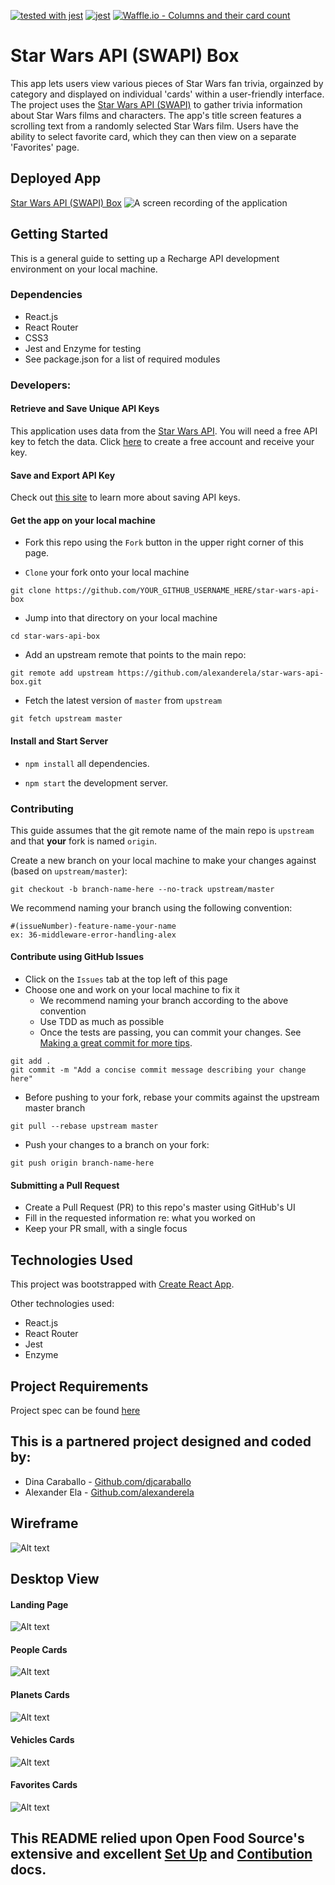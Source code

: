 [![tested with jest](https://img.shields.io/badge/tested_with-jest-99424f.svg)](https://github.com/facebook/jest) 
[![jest](https://jestjs.io/img/jest-badge.svg)](https://github.com/facebook/jest)
[![Waffle.io - Columns and their card count](https://badge.waffle.io/alexanderela/swapibox.svg?columns=all)](https://waffle.io/alexanderela/swapibox)

# Star Wars API (SWAPI) Box
This app lets users view various pieces of Star Wars fan trivia, orgainzed by category and displayed on individual 'cards' within a user-friendly interface.  The project uses the [Star Wars API (SWAPI)](https://swapi.co) to gather trivia information about Star Wars films and characters.  The app's title screen features a scrolling text from a randomly selected Star Wars film.  Users have the ability to select favorite card, which they can then view on a separate 'Favorites' page.

## Deployed App
[Star Wars API (SWAPI) Box](https://infallible-einstein-c548f9.netlify.com/)
![A screen recording of the application](https://github.com/djcaraballo/SWAPI-box/blob/master/src/assets/SWAPI-screenshots/ScreenVideo.gif)

## Getting Started
This is a general guide to setting up a Recharge API development environment on your local machine.

### Dependencies
* React.js
* React Router
* CSS3 
* Jest and Enzyme for testing
* See package.json for a list of required modules


### Developers:

#### Retrieve and Save Unique API Keys
This application uses data from the [Star Wars API](https://swapi.co). You will need a free API key to fetch the data. Click [here](https://swapi.co) to create a free account and receive your key.

#### Save and Export API Key
Check out [this site](https://gist.github.com/derzorngottes/3b57edc1f996dddcab25) to learn more about saving API keys.

#### Get the app on your local machine
* Fork this repo using the `Fork` button in the upper right corner of this page.

* `Clone` your fork onto your local machine
```
git clone https://github.com/YOUR_GITHUB_USERNAME_HERE/star-wars-api-box
```

* Jump into that directory on your local machine
```
cd star-wars-api-box
```

* Add an upstream remote that points to the main repo:
```
git remote add upstream https://github.com/alexanderela/star-wars-api-box.git
```

* Fetch the latest version of `master` from `upstream`
```
git fetch upstream master
```


#### Install and Start Server

* `npm install` all dependencies.

* `npm start` the development server.


### Contributing
This guide assumes that the git remote name of the main repo is `upstream` and that **your** fork is named `origin`.

Create a new branch on your local machine to make your changes against (based on `upstream/master`):
```
git checkout -b branch-name-here --no-track upstream/master
```
We recommend naming your branch using the following convention:
```
#(issueNumber)-feature-name-your-name
ex: 36-middleware-error-handling-alex
```

#### Contribute using GitHub Issues
* Click on the `Issues` tab at the top left of this page
* Choose one and work on your local machine to fix it  
  - We recommend naming your branch according to the above convention  
  - Use TDD as much as possible 
  - Once the tests are passing, you can commit your changes. See [Making a great commit for more tips](https://github.com/openfoodfoundation/openfoodnetwork/wiki/Making-a-great-commit).  
```
git add .
git commit -m "Add a concise commit message describing your change here"
```
  - Before pushing to your fork, rebase your commits against the upstream master branch
```
git pull --rebase upstream master
```
  - Push your changes to a branch on your fork:
```
git push origin branch-name-here
```

#### Submitting a Pull Request
* Create a Pull Request (PR) to this repo's master using GitHub's UI
* Fill in the requested information re: what you worked on
* Keep your PR small, with a single focus

## Technologies Used
This project was bootstrapped with [Create React App](https://github.com/facebook/create-react-app).

Other technologies used:
- React.js
- React Router
- Jest
- Enzyme

## Project Requirements
Project spec can be found [here](http://frontend.turing.io/projects/swapi-box.html)

## This is a partnered project designed and coded by:
* Dina Caraballo - [Github.com/djcaraballo](https://github.com/djcaraballo)
* Alexander Ela - [Github.com/alexanderela](https://github.com/alexanderela)

## Wireframe
![Alt text](./src/assets/SWAPI-Box-Wireframe.png "Wireframe")

## Desktop View
#### Landing Page
![Alt text](./src/assets/SWAPI-screenshots/opening-page.png "Opening Page")

#### People Cards
![Alt text](./src/assets/SWAPI-screenshots/people.png "People Page")

#### Planets Cards
![Alt text](./src/assets/SWAPI-screenshots/planets.png "Planets Page")

#### Vehicles Cards
![Alt text](./src/assets/SWAPI-screenshots/vehicles.png "Vehicles Page")

#### Favorites Cards
![Alt text](./src/assets/SWAPI-screenshots/favorites.png "Favorites Page")

## This README relied upon Open Food Source's extensive and excellent [Set Up](https://github.com/openfoodfoundation/openfoodnetwork/blob/master/GETTING_STARTED.md) and [Contibution](https://github.com/openfoodfoundation/openfoodnetwork/blob/master/CONTRIBUTING.md) docs.
